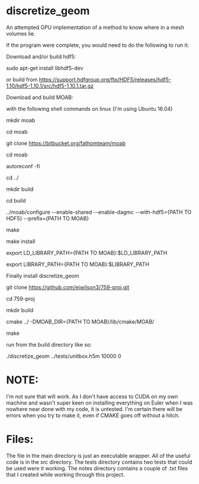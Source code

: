 # discretize_geom
An attempted GPU implementation of a method to know where in a mesh volumes lie.

If the program were complete, you would need to do the following to run it:

Download and/or build hdf5: 

sudo apt-get install libhdf5-dev

or build from https://support.hdfgroup.org/ftp/HDF5/releases/hdf5-1.10/hdf5-1.10.1/src/hdf5-1.10.1.tar.gz


Download and build MOAB:

with the following shell commands on linux (I'm using Ubuntu 16.04)

mkdir moab

cd moab

git clone https://bitbucket.org/fathomteam/moab

cd moab

autoreconf -fi

cd ../

mkdir build

cd build

../moab/configure --enable-shared --enable-dagmc --with-hdf5={PATH TO HDF5} --prefix={PATH TO MOAB}

make

make install

export LD_LIBRARY_PATH={PATH TO MOAB}:$LD_LIBRARY_PATH

export LIBRARY_PATH={PATH TO MOAB}:$LIBRARY_PATH



Finally install discretize_geom

git clone https://github.com/ejwilson3/759-proj.git

cd 759-proj

mkdir build

cmake ../ -DMOAB_DIR={PATH TO MOAB}/lib/cmake/MOAB/

make

run from the build directory like so:

./discretize_geom ../tests/unitbox.h5m 10000 0

# NOTE:
I'm not sure that will work. As I don't have access to CUDA on my own machine
and wasn't super keen on installing everything on Euler when I was nowhere near
done with my code, it is untested. I'm certain there will be errors when you try to make it, even if CMAKE goes off without a hitch.

# Files:
The file in the main directory is just an executable wrapper. All of the useful
code is in the src directory.
The tests directory contains two tests that could be used were it working.
The notes directory contains a couple of .txt files that I created while
working through this project.
